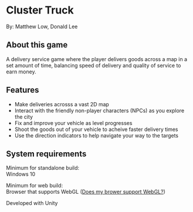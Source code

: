 # Cluster Truck
By: Matthew Low, Donald Lee

## About this game
A delivery service game where the player delivers goods across a map in a set amount of time, balancing speed of delivery and quality of service to earn money.

## Features
  * Make deliveries acrosss a vast 2D map
  * Interact with the friendly non-player characters (NPCs) as you explore the city
  * Fix and improve your vehicle as level progresses
  * Shoot the goods out of your vehicle to acheive faster delivery times
  * Use the direction indicators to help navigate your way to the targets

## System requirements
Minimum for standalone build:  
Windows 10

Minimum for web build:  
Browser that supports WebGL
([Does my brower support WebGL?](https://get.webgl.org/))

Developed with Unity
